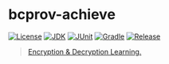 # bcprov-achieve

[![License](https://img.shields.io/badge/License-MIT-green.svg?style=flat&logo=github)](https://www.mit-license.org)
[![JDK](https://img.shields.io/badge/JDK-1.8-success.svg?style=flat&logo=java)](https://www.oracle.com/java/technologies/javase-downloads.html)
[![JUnit](https://img.shields.io/badge/JUnit-5.8.2-success.svg?style=flat&logo=junit5)](https://junit.org/junit5/docs/current/user-guide)
[![Gradle](https://img.shields.io/badge/Gradle-7.2-success.svg?style=flat&logo=gradle)](https://docs.gradle.org/7.2/userguide/installation.html)
[![Release](https://img.shields.io/badge/Release-0.1.0-informational.svg)](https://github.com/aaric/bcprov-achieve/releases)

> [Encryption &amp; Decryption Learning.](https://github.com/bcgit/bc-java/wiki)
